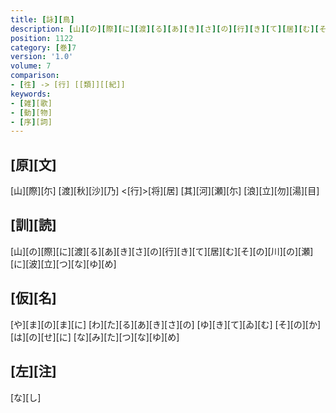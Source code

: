 ```yaml
---
title: [詠][鳥]
description: [山][の][際][に][渡][る][あ][き][さ][の][行][き][て][居][む][そ][の][川][の][瀬][に][波][立][つ][な][ゆ][め]
position: 1122
category: [巻]7
version: '1.0'
volume: 7
comparison:
- [徃] -> [行] [[類]][[紀]]
keywords:
- [雑][歌]
- [動][物]
- [序][詞]
---
```


## [原][文]

[山][際][尓] [渡][秋][沙][乃] <[行]>[将][居] [其][河][瀬][尓] [浪][立][勿][湯][目]

## [訓][読]

[山][の][際][に][渡][る][あ][き][さ][の][行][き][て][居][む][そ][の][川][の][瀬][に][波][立][つ][な][ゆ][め]

## [仮][名]

[や][ま][の][ま][に] [わ][た][る][あ][き][さ][の] [ゆ][き][て][ゐ][む] [そ][の][か][は][の][せ][に] [な][み][た][つ][な][ゆ][め]

## [左][注]

[な][し]
